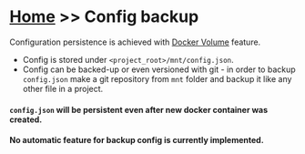 # [Home](/cogboard/) >> Config backup

Configuration persistence is achieved with [Docker Volume](https://docs.docker.com/storage/volumes/) feature.  
* Config is stored under `<project_root>/mnt/config.json`.  
* Config can be backed-up or even versioned with git - in order to backup `config.json` make a git repository from `mnt` folder and backup it like any other file in a project.

#### `config.json` will be persistent even after new docker container was created.
#### No automatic feature for backup config is currently implemented.